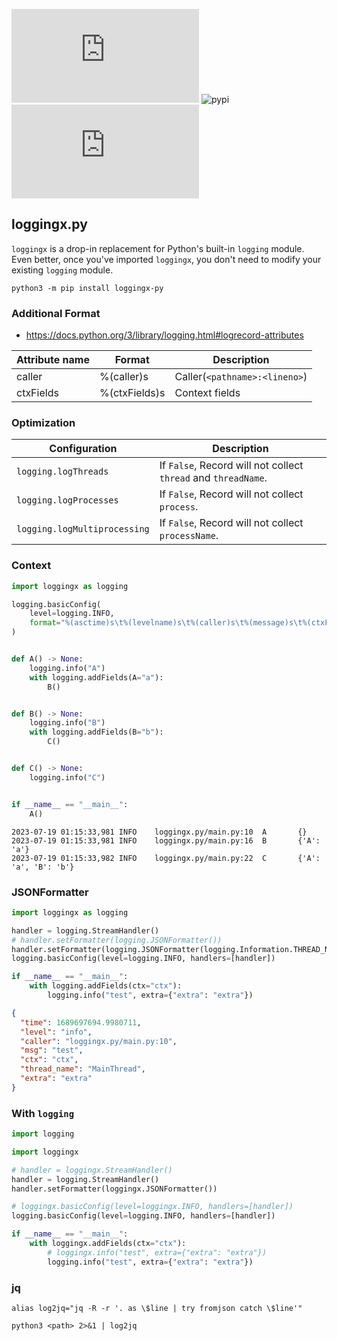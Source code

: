 ![license](https://img.shields.io/github/license/hhk7734/loggingx.py)
![pypi](https://img.shields.io/pypi/v/loggingx-py)
![language](https://img.shields.io/github/languages/top/hhk7734/loggingx.py)

## loggingx.py

`loggingx` is a drop-in replacement for Python's built-in `logging` module. Even better, once you've imported `loggingx`, you don't need to modify your existing `logging` module.

```shell
python3 -m pip install loggingx-py
```

### Additional Format

- https://docs.python.org/3/library/logging.html#logrecord-attributes

| Attribute name | Format        | Description                   |
| -------------- | ------------- | ----------------------------- |
| caller         | %(caller)s    | Caller(`<pathname>:<lineno>`) |
| ctxFields      | %(ctxFields)s | Context fields                |

### Optimization

| Configuration                | Description                                                    |
| ---------------------------- | -------------------------------------------------------------- |
| `logging.logThreads`         | If `False`, Record will not collect `thread` and `threadName`. |
| `logging.logProcesses`       | If `False`, Record will not collect `process`.                 |
| `logging.logMultiprocessing` | If `False`, Record will not collect `processName`.             |


### Context

```python
import loggingx as logging

logging.basicConfig(
    level=logging.INFO,
    format="%(asctime)s\t%(levelname)s\t%(caller)s\t%(message)s\t%(ctxFields)s",
)


def A() -> None:
    logging.info("A")
    with logging.addFields(A="a"):
        B()


def B() -> None:
    logging.info("B")
    with logging.addFields(B="b"):
        C()


def C() -> None:
    logging.info("C")


if __name__ == "__main__":
    A()
```

```shell
2023-07-19 01:15:33,981 INFO    loggingx.py/main.py:10  A       {}
2023-07-19 01:15:33,981 INFO    loggingx.py/main.py:16  B       {'A': 'a'}
2023-07-19 01:15:33,982 INFO    loggingx.py/main.py:22  C       {'A': 'a', 'B': 'b'}
```

### JSONFormatter

```python
import loggingx as logging

handler = logging.StreamHandler()
# handler.setFormatter(logging.JSONFormatter())
handler.setFormatter(logging.JSONFormatter(logging.Information.THREAD_NAME))
logging.basicConfig(level=logging.INFO, handlers=[handler])

if __name__ == "__main__":
    with logging.addFields(ctx="ctx"):
        logging.info("test", extra={"extra": "extra"})
```

```json
{
  "time": 1689697694.9980711,
  "level": "info",
  "caller": "loggingx.py/main.py:10",
  "msg": "test",
  "ctx": "ctx",
  "thread_name": "MainThread",
  "extra": "extra"
}
```

### With `logging`

```python
import logging

import loggingx

# handler = loggingx.StreamHandler()
handler = logging.StreamHandler()
handler.setFormatter(loggingx.JSONFormatter())

# loggingx.basicConfig(level=loggingx.INFO, handlers=[handler])
logging.basicConfig(level=logging.INFO, handlers=[handler])

if __name__ == "__main__":
    with loggingx.addFields(ctx="ctx"):
        # loggingx.info("test", extra={"extra": "extra"})
        logging.info("test", extra={"extra": "extra"})
```

### jq

```shell
alias log2jq="jq -R -r '. as \$line | try fromjson catch \$line'"
```

```shell
python3 <path> 2>&1 | log2jq
```
